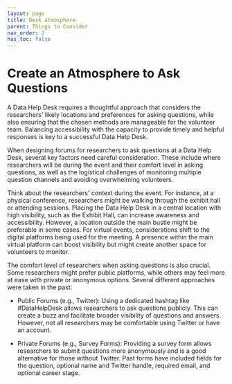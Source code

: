 ```yaml
---
layout: page
title: Desk atmosphere
parent: Things to Consider
nav_order: 2
has_toc: false
---
```


# Create an Atmosphere to Ask Questions

A Data Help Desk requires a thoughtful approach that considers the researchers'
likely locations and preferences for asking questions, while also ensuring that
the chosen methods are manageable for the volunteer team. Balancing
accessibility with the capacity to provide timely and helpful responses is key
to a successful Data Help Desk.

When designing forums for researchers to ask questions at a Data Help Desk,
several key factors need careful consideration. These include where researchers
will be during the event and their comfort level in asking questions, as well as
the logistical challenges of monitoring multiple question channels and avoiding
overwhelming volunteers.

Think about the researchers' context during the event. For instance, at a
physical conference, researchers might be walking through the exhibit hall or
attending sessions. Placing the Data Help Desk in a central location with high
visibility, such as the Exhibit Hall, can increase awareness and accessibility.
However, a location outside the main bustle might be preferable in some cases.
For virtual events, considerations shift to the digital platforms being used for
the meeting. A presence within the main virtual platform can boost visibility
but might create another space for volunteers to monitor.

The comfort level of researchers when asking questions is also crucial. Some
researchers might prefer public platforms, while others may feel more at ease
with private or anonymous options. Several different approaches were taken in
the past:

-   Public Forums (e.g., Twitter): Using a dedicated hashtag like #DataHelpDesk
    allows researchers to ask questions publicly. This can create a buzz and
    facilitate broader visibility of questions and answers. However, not all
    researchers may be comfortable using Twitter or have an account.

-   Private Forums (e.g., Survey Forms): Providing a survey form allows
    researchers to submit questions more anonymously and is a good alternative
    for those without Twitter. Past forms have included fields for the question,
    optional name and Twitter handle, required email, and optional career stage.
